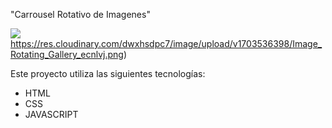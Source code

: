 "Carrousel Rotativo de Imagenes"

![](https://res.cloudinary.com/dwxhsdpc7/image/upload/v1703536398/Image_Rotating_Gallery_ecnlvj.png)https://res.cloudinary.com/dwxhsdpc7/image/upload/v1703536398/Image_Rotating_Gallery_ecnlvj.png)

Este proyecto utiliza las siguientes tecnologías:

- HTML
- CSS
- JAVASCRIPT
